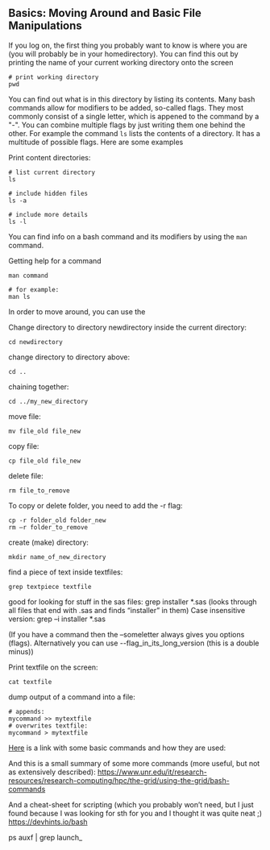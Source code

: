 ## Basics: Moving Around and Basic File Manipulations
If you log on, the first thing you probably want to know is where you are (you will probably be in your homedirectory). You can find this out by printing the name of your current working directory onto the screen
```
# print working directory
pwd
```

You can find out what is in this directory by listing its contents. Many bash commands allow for modifiers to be added, so-called flags. They most commonly consist of a single letter, which is appened to the command by a "-". You can combine multiple flags by just writing them one behind the other. For example the command `ls` lists the contents of a directory. It has a multitude of possible flags. Here are some examples

Print content directories:
```
# list current directory
ls 

# include hidden files
ls -a

# include more details 
ls -l
```

You can find info on a bash command and its modifiers by using the `man` command.

Getting help for a command
```
man command

# for example:
man ls
```

In order to move around, you can use the 



Change directory to directory newdirectory inside the current directory: 
```
cd newdirectory
```

change directory to directory above: 
```
cd ..
```

chaining together:
```
cd ../my_new_directory
```

move file:
```
mv file_old file_new
```

copy file:
```
cp file_old file_new
```

delete file:
```
rm file_to_remove
```

To copy or delete folder, you need to add the -r flag:
```
cp -r folder_old folder_new
rm –r folder_to_remove
```

create (make) directory:
```
mkdir name_of_new_directory
```



find a piece of text inside textfiles:
```
grep textpiece textfile
```

good for looking for stuff in the sas files:
grep installer *.sas
(looks through all files that end with .sas and finds “installer” in them)
Case insensitive version:
grep –i installer *.sas

(If you have a command then the –someletter always gives you options (flags). Alternatively you can use --flag_in_its_long_version (this is a double minus))

Print textfile on the screen:
```
cat textfile
```

dump output of a command into a file:
```
# appends:
mycommand >> mytextfile
# overwrites textfile:
mycommand > mytextfile
```

[Here]([https://devdactic.com/10-basic-bash-commands/) is a link with some basic commands and how they are used:

And this is a small summary of some more commands (more useful, but not as extensively described):
https://www.unr.edu/it/research-resources/research-computing/hpc/the-grid/using-the-grid/bash-commands

And a cheat-sheet for scripting (which you probably won’t need, but I just found because I was looking for sth for you and I thought it was quite neat ;)
https://devhints.io/bash


 ps auxf | grep launch_
